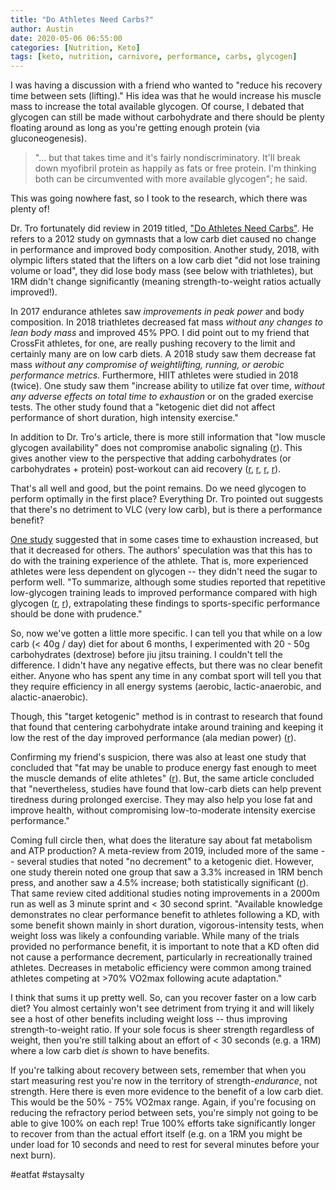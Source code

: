 ```yaml
---
title: "Do Athletes Need Carbs?"
author: Austin
date: 2020-05-06 06:55:00
categories: [Nutrition, Keto]
tags: [keto, nutrition, carnivore, performance, carbs, glycogen]
---
```


I was having a discussion with a friend who wanted to "reduce his recovery time between sets (lifting)."  His idea was that he would increase his muscle mass to increase the total available glycogen.  Of course, I debated that glycogen can still be made without carbohydrate and there should be plenty floating around as long as you're getting enough protein (via gluconeogenesis).

> "... but that takes time and it's fairly nondiscriminatory.  It'll break down myofibril protein as happily as fats or free protein.  I'm thinking both can be circumvented with more available glycogen"; he said.

This was going nowhere fast, so I took to the research, which there was plenty of!

Dr. Tro fortunately did review in 2019 titled, ["Do Athletes Need Carbs"](https://www.doctortro.com/do-athletes-need-carbs/).  He refers to a 2012 study on gymnasts that a low carb diet caused no change in performance and improved body composition.  Another study, 2018, with olympic lifters stated that the lifters on a low carb diet "did not lose training volume or load", they did lose body mass (see below with triathletes), but 1RM didn't change significantly (meaning strength-to-weight ratios actually improved!).  

In 2017 endurance athletes saw *improvements in peak power* and body composition.  In 2018 triathletes decreased fat mass *without any changes to lean body mass* and improved 45% PPO.  I did point out to my friend that CrossFit athletes, for one, are really pushing recovery to the limit and certainly many are on low carb diets.  A 2018 study saw them decrease fat mass *without any compromise of weightlifting, running, or aerobic performance metrics.*  Furthermore, HIIT athletes were studied in 2018 (twice).  One study saw them "increase ability to utilize fat over time, *without any adverse effects on total time to exhaustion* or on the graded exercise tests.  The other study found that a "ketogenic diet did not affect performance of short duration, high intensity exercise."

In addition to Dr. Tro's article, there is more still information that "low muscle glycogen availability" does not compromise anabolic signaling ([r](https://www.researchgate.net/publication/225044340_Low_muscle_glycogen_concentration_does_not_suppress_the_anabolic_response_to_resistance_exercise)).  This gives another view to the perspective that adding carbohydrates (or carbohydrates + protein) post-workout can aid recovery ([r](https://www.ncbi.nlm.nih.gov/pmc/articles/PMC5852829/), [r](https://www.ncbi.nlm.nih.gov/pubmed/21407126), [r](https://www.ncbi.nlm.nih.gov/pmc/articles/PMC3784189/), [r](https://www.ncbi.nlm.nih.gov/pubmed/32109880)).

That's all well and good, but the point remains.  Do we need glycogen to perform optimally in the first place?  Everything Dr. Tro pointed out suggests that there's no detriment to VLC (very low carb), but is there a performance benefit?

[One study](https://www.ncbi.nlm.nih.gov/pmc/articles/PMC4687103/) suggested that in some cases time to exhaustion increased, but that it decreased for others.  The authors' speculation was that this has to do with the training experience of the athlete.  That is, more experienced athletes were less dependent on glycogen -- they didn't need the sugar to perform well.  "To summarize, although some studies reported that repetitive low-glycogen training leads to improved performance compared with high glycogen ([r](https://www.ncbi.nlm.nih.gov/pmc/articles/PMC4687103/#CR17), [r](https://www.ncbi.nlm.nih.gov/pmc/articles/PMC4687103/#CR18)), extrapolating these findings to sports-specific performance should be done with prudence."

So, now we've gotten a little more specific.  I can tell you that while on a low carb (< 40g / day) diet for about 6 months, I experimented with 20 - 50g carbohydrates (dextrose) before jiu jitsu training.  I couldn't tell the difference.  I didn't have any negative effects, but there was no clear benefit either.  Anyone who has spent any time in any combat sport will tell you that they require efficiency in all energy systems (aerobic, lactic-anaerobic, and alactic-anaerobic).

Though, this "target ketogenic" method is in contrast to research that found that found that centering carbohydrate intake around training and keeping it low the rest of the day improved performance (ala median power) ([r](https://www.ncbi.nlm.nih.gov/pmc/articles/PMC5188410/)).

Confirming my friend's suspicion, there was also at least one study that concluded that "fat may be unable to produce energy fast enough to meet the muscle demands of elite athletes" ([r](https://www.ncbi.nlm.nih.gov/pmc/articles/PMC5188410/)).  But, the same article concluded that "nevertheless, studies have found that low-carb diets can help prevent tiredness during prolonged exercise. They may also help you lose fat  and improve health, without compromising low-to-moderate intensity exercise performance."

Coming full circle then, what does the literature say about fat metabolism and ATP production?  A meta-review from 2019, included more of the same -- several studies that noted "no decrement" to a ketogenic diet.  However, one study therein noted one group that saw a 3.3% increased in 1RM bench press, and another saw a 4.5% increase; both statistically significant ([r](https://www.ncbi.nlm.nih.gov/pmc/articles/PMC6863116/)).  That same review cited additional studies noting improvements in a 2000m run as well as 3 minute sprint and < 30 second sprint.  "Available knowledge demonstrates no clear performance benefit to athletes following a KD, with some benefit shown mainly in short duration, vigorous-intensity tests, when weight loss was likely a confounding variable. While many of the trials provided no performance benefit, it is important to note that a KD often did not cause a performance decrement, particularly in recreationally trained athletes. Decreases in metabolic efficiency were common among trained athletes competing at >70% VO2max following acute adaptation."

I think that sums it up pretty well.  So, can you recover faster on a low carb diet?  You almost certainly won't see detriment from trying it and will likely see a host of other benefits including weight loss -- thus improving strength-to-weight ratio.  If your sole focus is sheer strength regardless of weight, then you're still talking about an effort of < 30 seconds (e.g. a 1RM) where a low carb diet *is* shown to have benefits.

If you're talking about recovery between sets, remember that when you start measuring rest you're now in the territory of strength-*endurance*, not strength.  Here there is even more evidence to the benefit of a low carb diet.  This would be the 50% - 75% VO2max range.  Again, if you're focusing on reducing the refractory period between sets, you're simply not going to be able to give 100% on each rep!  True 100% efforts take significantly longer to recover from than the actual effort itself (e.g. on a 1RM you might be under load for 10 seconds and need to rest for several minutes before your next burn).

#eatfat #staysalty
